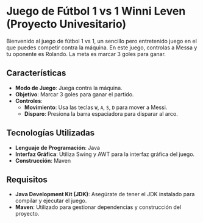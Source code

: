 # Juego de Fútbol 1 vs 1 Winni Leven (Proyecto Univesitario)

Bienvenido al juego de fútbol 1 vs 1, un sencillo pero entretenido juego en el que puedes competir contra la máquina. En este juego, controlas a Messa y tu oponente es Rolando. La meta es marcar 3 goles para ganar.

## Características

- **Modo de Juego**: Juega contra la máquina.
- **Objetivo**: Marcar 3 goles para ganar el partido.
- **Controles**:
  - **Movimiento**: Usa las teclas `W`, `A`, `S`, `D` para mover a Messi.
  - **Disparo**: Presiona la barra espaciadora para disparar al arco.

## Tecnologías Utilizadas

- **Lenguaje de Programación**: Java
- **Interfaz Gráfica**: Utiliza Swing y AWT para la interfaz gráfica del juego.
- **Construcción**: Maven

## Requisitos

- **Java Development Kit (JDK)**: Asegúrate de tener el JDK instalado para compilar y ejecutar el juego.
- **Maven**: Utilizado para gestionar dependencias y construcción del proyecto.
